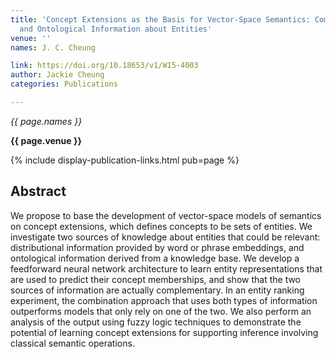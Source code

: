 ```yaml
---
title: 'Concept Extensions as the Basis for Vector-Space Semantics: Combining Distributional
  and Ontological Information about Entities'
venue: ''
names: J. C. Cheung

link: https://doi.org/10.18653/v1/W15-4003
author: Jackie Cheung
categories: Publications

---
```


*{{ page.names }}*

**{{ page.venue }}**

{% include display-publication-links.html pub=page %}

## Abstract

We propose to base the development of vector-space models of semantics on concept extensions, which defines concepts to be sets of entities. We investigate two sources of knowledge about entities that could be relevant: distributional information provided by word or phrase embeddings, and ontological information derived from a knowledge base. We develop a feedforward neural network architecture to learn entity representations that are used to predict their concept memberships, and show that the two sources of information are actually complementary. In an entity ranking experiment, the combination approach that uses both types of information outperforms models that only rely on one of the two. We also perform an analysis of the output using fuzzy logic techniques to demonstrate the potential of learning concept extensions for supporting inference involving classical semantic operations.